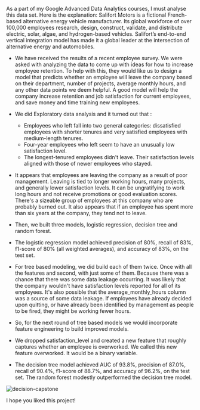 As a part of my Google Advanced Data Analytics courses, I must analyse this data set. Here is the explanation:
Salifort Motors is a fictional French-based alternative energy vehicle manufacturer. Its global workforce of over 100,000 employees research, design, construct, validate, and distribute electric, solar, algae, and hydrogen-based vehicles. Salifort’s end-to-end vertical integration model has made it a global leader at the intersection of alternative energy and automobiles.

- We have received the results of a recent employee survey. We were asked with analyzing the data to come up with ideas for how to increase employee retention. To help with this, they would like us to design a model that predicts whether an employee will leave the company based on their  department, number of projects, average monthly hours, and any other data points we deem helpful. A good model will help the company increase retention and job satisfaction for current employees, and save money and time training new employees. 
- We did Exploratory data analysis and it turned out that :
     - Employees who left fall into two general categories: dissatisfied employees with shorter tenures and very satisfied employees with medium-length tenures.
     - Four-year employees who left seem to have an unusually low satisfaction level.
     - The longest-tenured employees didn't leave. Their satisfaction levels aligned with those of newer employees who stayed.

- It appears that employees are leaving the company as a result of poor management. Leaving is tied to longer working hours, many projects, and generally lower satisfaction levels. It can be ungratifying to work long hours and not receive promotions or good evaluation scores. There's a sizeable group of employees at this company who are probably burned out. It also appears that if an employee has spent more than six years at the company, they tend not to leave.
- Then, we built three models, logistic regression, decision tree and random forest.
- The logistic regression model achieved precision of 80%, recall of 83%, f1-score of 80% (all weighted averages), and accuracy of 83%, on the test set.
- For tree based modeling, we did build each of them twice. Once with all the features and second, with just some of them. Because there was a chance that there was some data leakage occurring. It was likely that the company wouldn't have satisfaction levels reported for all of its employees. It's also possible that the average_monthly_hours column was a source of some data leakage. If employees have already decided upon quitting, or have already been identified by management as people to be fired, they might be working fewer hours.
- So, for the next round of tree based models we would incorporate feature engineering to build improved models.
- We dropped satisfaction_level and created a new feature that roughly captures whether an employee is overworked. We called this new feature overworked. It would be a binary variable.
- The decision tree model achieved AUC of 93.8%, precision of 87.0%, recall of 90.4%, f1-score of 88.7%, and accuracy of 96.2%, on the test set. The random forest modestly outperformed the decision tree model.
  
![decision-capstone](https://github.com/user-attachments/assets/c8df1041-cd54-4a3c-a629-49144d5c3d4a)

I hope you liked this project!
